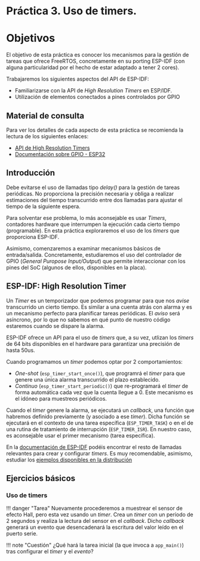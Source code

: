 # Práctica 3. Uso de timers.

# Objetivos

El objetivo  de esta práctica es conocer los mecanismos para la gestión de tareas
que ofrece FreeRTOS, concretamente en su porting  ESP-IDF (con alguna
particularidad por el hecho de estar adaptado a tener 2 cores).

Trabajaremos los siguientes aspectos del API de ESP-IDF:

* Familiarizarse con la API de *High Resolution Timers*  en ESP/IDF.
* Utilización de elementos conectados a pines controlados por GPIO

## Material de consulta
Para ver los detalles de cada aspecto de esta práctica se recomienda la lectura de los siguientes enlaces:

* [API de High Resolution Timers](hhttps://docs.espressif.com/projects/esp-idf/en/latest/esp32/api-reference/system/esp_timer.html)
* [Documentación sobre GPIO - ESP32](https://docs.espressif.com/projects/esp-idf/en/latest/esp32/api-reference/peripherals/gpio.html)


## Introducción

Debe evitarse el uso de llamadas tipo *delay()* para la gestión de  tareas periódicas. No proporciona la precisión necesaria y obliga a realizar estimaciones del tiempo transcurrido entre dos llamadas para ajustar el tiempo de la siguiente espera.

Para solventar ese problema, lo más aconsejable es usar *Timers*, contadores hardware que interrumpen la ejecución cada cierto tiempo (programable). En esta práctica exploraremos el uso de los *timers* que proporciona ESP-IDF.

Asimismo, comenzaremos a examinar mecanismos básicos de entrada/salida. Concretamente, estudiaremos el uso del controlador de GPIO (*General Puropose Input/Output*) que permite interaccionar con los pines del SoC (algunos de ellos, disponibles en la placa).

## ESP-IDF: High Resolution Timer
Un *Timer* es un temporizador que podemos programar para que nos *avise* transcurrido un cierto tiempo. Es similar a una cuenta atrás con alarma y es un mecanismo perfecto para planificar tareas periódicas. El *aviso* será asíncrono, por lo que no sabemos en qué punto de nuestro código estaremos cuando se dispare la alarma.

ESP-IDF ofrece un API para el uso de *timers* que, a su vez, utlizan los *timers* de 64 bits disponibles en el hardware para garantizar una precisión de hasta 50us. 

Cuando programamos un *timer* podemos optar por 2 comportamientos:

* *One-shot* (`esp_timer_start_once()`), que programrá el *timer* para que genere una única alarma transcurrido el plazo establecido.
* *Continuo* (`esp_timer_start_periodic()`) que re-programará el *timer* de forma automática cada vez que la cuenta llegue a 0. Este mecanismo es el idóneo para muestreos periódicos.

Cuando el *timer* genere la alarma, se ejecutará un *callback*, una función que habremos definido previamente (y asociado a ese *timer*). Dicha función se ejecutará en el contexto de una tarea específica (`ESP_TIMER_TASK`) o en el de una rutina de tratamiento de interrupción (`ESP_TIMER_ISR`). En nuestro caso, es aconsejable usar el primer mecanismo (tarea específica).

En la [documentación de ESP-IDF](https://docs.espressif.com/projects/esp-idf/en/latest/esp32/api-reference/system/esp_timer.html) podéis encontrar el resto de llamadas relevantes para crear y configurar *timers*. Es muy recomendable, asimismo, estudiar los [ejemplos disponibles en la distribución](https://github.com/espressif/esp-idf/tree/master/examples/system/esp_timer)

## Ejercicios básicos

### Uso de timers

!!! danger "Tarea"
	Nuevamente procederemos a muestrear el sensor de efecto Hall, pero esta vez usando un *timer*. Crea un *timer* con un período de 2 segundos y realiza la lectura del sensor en el *callback*. Dicho *callback* generará un evento que desencadenará la escritura del valor leído en el puerto serie.

!!! note "Cuestión"
	¿Qué hará la tarea inicial (la que invoca a `app_main()`) tras configurar el *timer* y el *evento*?

